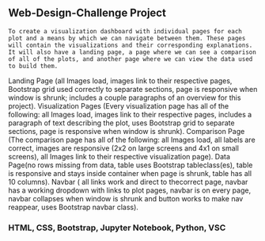 ## Web-Design-Challenge Project

    To create a visualization dashboard with individual pages for each plot and a means by which we can navigate between them. These pages will contain the visualizations and their corresponding explanations. It will also have a landing page, a page where we can see a comparison of all of the plots, and another page where we can view the data used to build them.

Landing Page (all Images load, images link to their respective pages, Bootstrap grid used correctly to separate sections, page is responsive when window is shrunk; includes a couple paragraphs of an overview for this project).
Visualization Pages (Every visualization page has all of the following: all Images load, images link to their respective
pages, includes a paragraph of text describing the plot, uses Bootstrap grid to separate sections, page is responsive when window is shrunk).
Comparison Page (The comparison page has all of
the following: all Images load, all labels are correct, images are responsive (2x2 on large screens and 4x1 on small screens), all Images link to their
respective visualization page).
Data Page(no rows missing from data, table uses Bootstrap tableclass(es), table is responsive and stays inside container when page is shrunk, table has all 10 columns).
Navbar ( all links work and direct to thecorrect page, navbar has a working dropdown with links to plot pages, navbar is on every page, navbar collapses when
window is shrunk and button works to make nav reappear, uses Bootstrap navbar class).


### HTML, CSS, Bootstrap, Jupyter Notebook, Python, VSC
